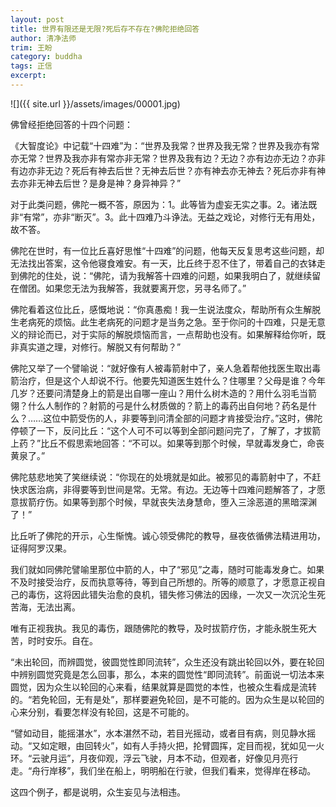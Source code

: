 ```yaml
---
layout: post
title: 世界有限还是无限?死后存不存在?佛陀拒绝回答
author: 清净法师
trim: 王盼
category: buddha
tags: 正信
excerpt:
---
```


![]({{ site.url }}/assets/images/00001.jpg)

佛曾经拒绝回答的十四个问题：

《大智度论》中记载“十四难”为：“世界及我常？世界及我无常？世界及我亦有常亦无常？世界及我亦非有常亦非无常？世界及我有边？无边？亦有边亦无边？亦非有边亦非无边？死后有神去后世？无神去后世？亦有神去亦无神去？死后亦非有神去亦非无神去后世？是身是神？身异神异？”

对于此类问题，佛陀一概不答，原因为：1。此等皆为虚妄无实之事。2。诸法既非“有常”，亦非“断灭”。3。此十四难乃斗诤法。无益之戏论，对修行无有用处，故不答。

佛陀在世时，有一位比丘喜好思惟“十四难”的问题，他每天反复思考这些问题，却无法找出答案，这令他寝食难安。有一天，比丘终于忍不住了，带着自己的衣钵走到佛陀的住处，说：“佛陀，请为我解答十四难的问题，如果我明白了，就继续留在僧团。如果您无法为我解答，我就要离开您，另寻名师了。”

佛陀看着这位比丘，感慨地说：“你真愚痴！我一生说法度众，帮助所有众生解脱生老病死的烦恼。此生老病死的问题才是当务之急。至于你问的十四难，只是无意义的辩论而已，对于实际的解脱烦恼而言，一点帮助也没有。如果解释给你听，既非真实道之理，对修行。解脱又有何帮助？”

佛陀又举了一个譬喻说：“就好像有人被毒箭射中了，亲人急着帮他找医生取出毒箭治疗，但是这个人却说不行。他要先知道医生姓什么？住哪里？父母是谁？今年几岁？还要问清楚身上的箭是出自哪一座山？用什么树木造的？用什么羽毛当箭翎？什么人制作的？射箭的弓是什么材质做的？箭上的毒药出自何地？药名是什么？……这位中箭受伤的人，非要等到问清全部的问题才肯接受治疗。”这时，佛陀停顿了一下，反问比丘：“这个人可不可以等到全部问题问完了，了解了，才拔箭上药？”比丘不假思索地回答：“不可以。如果等到那个时候，早就毒发身亡，命丧黄泉了。”

佛陀慈悲地笑了笑继续说：“你现在的处境就是如此。被邪见的毒箭射中了，不赶快求医治病，非得要等到世间是常。无常。有边。无边等十四难问题解答了，才愿意拔箭疗伤。如果等到那个时候，早就丧失法身慧命，堕入三涂恶道的黑暗深渊了！”

比丘听了佛陀的开示，心生惭愧。诚心领受佛陀的教导，昼夜依循佛法精进用功，证得阿罗汉果。

我们就如同佛陀譬喻里那位中箭的人，中了“邪见”之毒，随时可能毒发身亡。如果不及时接受治疗，反而执意等待，等到自己所想的。所等的顺意了，才愿意正视自己的毒伤，这将因此错失治愈的良机，错失修习佛法的因缘，一次又一次沉沦生死苦海，无法出离。

唯有正视我执。我见的毒伤，跟随佛陀的教导，及时拔箭疗伤，才能永脱生死大苦，时时安乐。自在。

“未出轮回，而辨圆觉，彼圆觉性即同流转”，众生还没有跳出轮回以外，要在轮回中辨别圆觉究竟是怎么回事，那么，本来的圆觉性“即同流转”。前面说一切法本来圆觉，因为众生以轮回的心来看，结果就算是圆觉的本性，也被众生看成是流转的。“若免轮回，无有是处”，那样要避免轮回，是不可能的。因为众生是以轮回的心来分别，看要怎样没有轮回，这是不可能的。

“譬如动目，能摇湛水”，水本湛然不动，若目光摇动，或者目有病，则见静水摇动。“又如定眼，由回转火”，如有人手持火把，抡臂圆挥，定目而视，犹如见一火环。“云驶月运”，月夜仰观，浮云飞驶，月本不动，但观者，好像见月亮行走。“舟行岸移”，我们坐在船上，明明船在行驶，但我们看来，觉得岸在移动。

这四个例子，都是说明，众生妄见与法相违。
